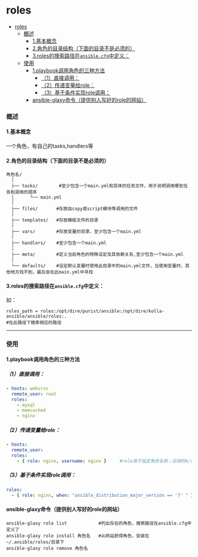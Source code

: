 # roles

<!-- @import "[TOC]" {cmd="toc" depthFrom=1 depthTo=6 orderedList=false} -->
<!-- code_chunk_output -->

- [roles](#roles)
    - [概述](#概述)
      - [1.基本概念](#1基本概念)
      - [2.角色的目录结构（下面的目录不是必须的）](#2角色的目录结构下面的目录不是必须的)
      - [3.roles的搜索路径在`ansible.cfg`中定义：](#3roles的搜索路径在ansiblecfg中定义)
    - [使用](#使用)
      - [1.playbook调用角色的三种方法](#1playbook调用角色的三种方法)
        - [（1）直接调用：](#1直接调用)
        - [（2）传递变量给role：](#2传递变量给role)
        - [（3）基于条件实现role调用：](#3基于条件实现role调用)
      - [ansible-glaxy命令（提供别人写好的role的网站）](#ansible-glaxy命令提供别人写好的role的网站)

<!-- /code_chunk_output -->

### 概述
#### 1.基本概念
一个角色，有自己的tasks,handlers等

#### 2.角色的目录结构（下面的目录不是必须的）
```shell
角色名/
  │
  ├── tasks/        #至少包含一个main.yml和具体的任务文件，用于说明调用哪些任务和调用的顺序
  │      └── main.yml   		
  │
  ├── files/       #存放由copy或script模块等调用的文件
  │      
  ├── templates/   #存放模板文件的目录
  │
  ├── vars/        #存放变量的目录，至少包含一个main.yml
  │		
  ├── handlers/    #至少包含一个main.yml   
  │		
  ├── meta/        #定义当前角色的特殊设定及其依赖关系,至少包含一个main.yml
  │
  └── defaults/    #设定默认变量时使用此目录中的main.yml文件，当使用变量时，其他地方找不到，最后会在此main.yml中寻找
```

#### 3.roles的搜索路径在`ansible.cfg`中定义：
如：
```shell
roles_path = roles:/opt/dire/purist/ansible:/opt/dire/kolla-ansible/ansible/roles:.
#在此路径下搜索相应的路径
```

***

### 使用

#### 1.playbook调用角色的三种方法

##### （1）直接调用：
```yaml
- hosts: websrvs
  remote_user: root
  roles:
    - mysql
    - memcached
    - nginx
```

##### （2）传递变量给role：
```yaml
- hosts:
  remote_user:
  roles:
    - { role: nginx, username: nginx }     #role用于指定角色名称；后续的k/v用于传递变量给角色
```

##### （3）基于条件实现role调用：
```yaml
roles:
  - { role: nginx, when: "ansible_distribution_major_version == '7' " }
```

#### ansible-glaxy命令（提供别人写好的role的网站）
```shell
ansible-glaxy role list            #列出存在的角色，搜索路径在ansible.cfg中定义了
ansible-glaxy role install 角色名   #从网站获得角色，安装在~/.ansible/roles/目录下
ansible-glaxy role remove 角色名
```
